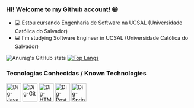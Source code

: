 ### Hi! Welcome to my Github account! 😁

- 💻 Estou cursando Engenharia de Software na UCSAL (Universidade Católica do Salvador) 
- 💻 I'm studying Software Engineer in UCSAL (Universidade Católica do Salvador)


![Anurag's GitHub stats](https://github-readme-stats.vercel.app/api?username=DigAguiar&show_icons=true&theme=merko)
[![Top Langs](https://github-readme-stats.vercel.app/api/top-langs/?username=DigAguiar&layout=compact&theme=merko)](https://github.com/DigAguiar/github-readme-stats)

### Tecnologias Conhecidas / Known Technologies
<div style="display: inline-block;">
        <img alt="Dig-Java" height="50" width="40" src="https://cdn.jsdelivr.net/gh/devicons/devicon/icons/java/java-original-wordmark.svg"/>
        <img alt="Dig-Git" height = "50" width= "40" src ="https://cdn.jsdelivr.net/gh/devicons/devicon/icons/git/git-plain.svg"/>
        <img alt="Dig-HTML" height="50" width="40" src="https://cdn.jsdelivr.net/gh/devicons/devicon/icons/html5/html5-original-wordmark.svg"/>
        <img alt="Dig-PostgreSQL" height="50" width="40" src="https://cdn.jsdelivr.net/gh/devicons/devicon/icons/postgresql/postgresql-original-wordmark.svg"/>
        <img alt="Dig-SpringBoot" height="50" width="40" src="https://cdn.jsdelivr.net/gh/devicons/devicon/icons/spring/spring-original-wordmark.svg" />
</div>
